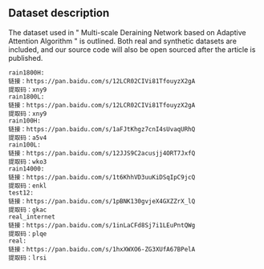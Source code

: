 ## Dataset description

The dataset used in " Multi-scale Deraining Network based on Adaptive Attention Algorithm " is outlined. Both real and synthetic datasets are included, and our source code will also be open sourced after the article is published.

```
rain1800H:
链接：https://pan.baidu.com/s/12LCR02CIVi81TfouyzX2gA 
提取码：xny9
rain1800L:
链接：https://pan.baidu.com/s/12LCR02CIVi81TfouyzX2gA 
提取码：xny9
rain100H:
链接：https://pan.baidu.com/s/1aFJtKhgz7cnI4sUvaqURhQ 
提取码：a5v4
rain100L:
链接：https://pan.baidu.com/s/12JJS9C2acusjj4ORT7JxfQ 
提取码：wko3
rain14000:
链接：https://pan.baidu.com/s/1t6KhhVD3uuKiDSqIpC9jcQ 
提取码：enkl
test12:
链接：https://pan.baidu.com/s/1pBNK130gvjeX4GXZZrX_lQ 
提取码：gkac
real_internet
链接：https://pan.baidu.com/s/1inLaCFd8Sj7i1LEuPntQWg 
提取码：plqe
real:
链接：https://pan.baidu.com/s/1hxXWXO6-ZG3XUfA67BPelA 
提取码：lrsi
```

